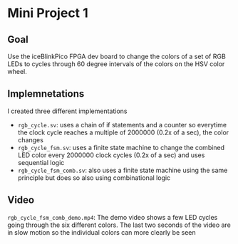 # Mini Project 1

## Goal

Use the iceBlinkPico FPGA dev board to change the colors of a set of RGB LEDs to cycles through 60 degree intervals of the colors on the HSV color wheel.

## Implemnetations
I created three different implementations

- `rgb_cycle.sv`: uses a chain of if statements and a counter so everytime the clock cycle reaches a multiple of 2000000 (0.2x of a sec), the color changes
- `rgb_cycle_fsm.sv`: uses a finite state machine to change the combined LED color every 2000000 clock cycles (0.2x of a sec) and uses sequential logic
- `rgb_cycle_fsm_comb.sv`: also uses a finite state machine using the same principle but does so also using combinational logic

## Video
`rgb_cycle_fsm_comb_demo.mp4`: The demo video shows a few LED cycles going through the six different colors. The last two seconds of the video are in slow motion so the individual colors can more clearly be seen


